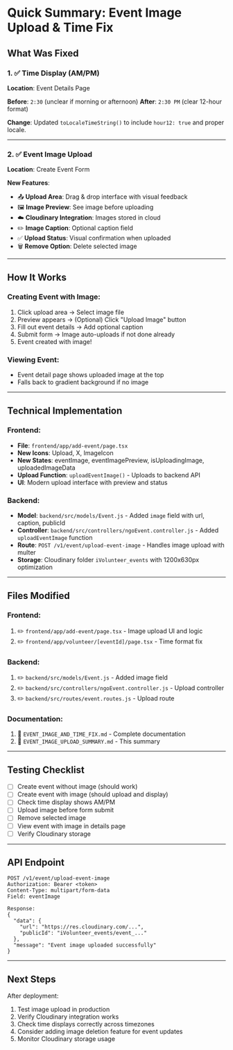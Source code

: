 # Quick Summary: Event Image Upload & Time Fix

## What Was Fixed

### 1. ✅ Time Display (AM/PM)
**Location**: Event Details Page

**Before**: `2:30` (unclear if morning or afternoon)
**After**: `2:30 PM` (clear 12-hour format)

**Change**: Updated `toLocaleTimeString()` to include `hour12: true` and proper locale.

---

### 2. ✅ Event Image Upload
**Location**: Create Event Form

**New Features**:
- 📤 **Upload Area**: Drag & drop interface with visual feedback
- 🖼️ **Image Preview**: See image before uploading
- ☁️ **Cloudinary Integration**: Images stored in cloud
- ✏️ **Image Caption**: Optional caption field
- ✅ **Upload Status**: Visual confirmation when uploaded
- 🗑️ **Remove Option**: Delete selected image

---

## How It Works

### Creating Event with Image:
1. Click upload area → Select image file
2. Preview appears → (Optional) Click "Upload Image" button
3. Fill out event details → Add optional caption
4. Submit form → Image auto-uploads if not done already
5. Event created with image!

### Viewing Event:
- Event detail page shows uploaded image at the top
- Falls back to gradient background if no image

---

## Technical Implementation

### Frontend:
- **File**: `frontend/app/add-event/page.tsx`
- **New Icons**: Upload, X, ImageIcon
- **New States**: eventImage, eventImagePreview, isUploadingImage, uploadedImageData
- **Upload Function**: `uploadEventImage()` - Uploads to backend API
- **UI**: Modern upload interface with preview and status

### Backend:
- **Model**: `backend/src/models/Event.js` - Added `image` field with url, caption, publicId
- **Controller**: `backend/src/controllers/ngoEvent.controller.js` - Added `uploadEventImage` function
- **Route**: `POST /v1/event/upload-event-image` - Handles image upload with multer
- **Storage**: Cloudinary folder `iVolunteer_events` with 1200x630px optimization

---

## Files Modified

### Frontend:
1. ✏️ `frontend/app/add-event/page.tsx` - Image upload UI and logic
2. ✏️ `frontend/app/volunteer/[eventId]/page.tsx` - Time format fix

### Backend:
1. ✏️ `backend/src/models/Event.js` - Added image field
2. ✏️ `backend/src/controllers/ngoEvent.controller.js` - Upload controller
3. ✏️ `backend/src/routes/event.routes.js` - Upload route

### Documentation:
1. 📄 `EVENT_IMAGE_AND_TIME_FIX.md` - Complete documentation
2. 📄 `EVENT_IMAGE_UPLOAD_SUMMARY.md` - This summary

---

## Testing Checklist

- [ ] Create event without image (should work)
- [ ] Create event with image (should upload and display)
- [ ] Check time display shows AM/PM
- [ ] Upload image before form submit
- [ ] Remove selected image
- [ ] View event with image in details page
- [ ] Verify Cloudinary storage

---

## API Endpoint

```
POST /v1/event/upload-event-image
Authorization: Bearer <token>
Content-Type: multipart/form-data
Field: eventImage

Response:
{
  "data": {
    "url": "https://res.cloudinary.com/...",
    "publicId": "iVolunteer_events/event_..."
  },
  "message": "Event image uploaded successfully"
}
```

---

## Next Steps

After deployment:
1. Test image upload in production
2. Verify Cloudinary integration works
3. Check time displays correctly across timezones
4. Consider adding image deletion feature for event updates
5. Monitor Cloudinary storage usage
